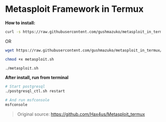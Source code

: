 # Metasploit Framework in Termux

**How to install:**
```bash
curl -s https://raw.githubusercontent.com/gushmazuko/metasploit_in_termux/master/metasploit.sh|bash -s --
```
OR
```bash
wget https://raw.githubusercontent.com/gushmazuko/metasploit_in_termux/master/metasploit.sh

chmod +x metasploit.sh

./metasploit.sh
```
**After install, run from terminal**
```bash
# Start postgresql
./postgresql_ctl.sh restart

# And run msfconsole
msfconsole
```


> Original source: https://github.com/Hax4us/Metasploit_termux
